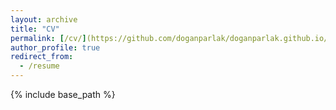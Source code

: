 ```yaml
---
layout: archive
title: "CV"
permalink: [/cv/](https://github.com/doganparlak/doganparlak.github.io/blob/7ef1f90d1de692650d4a66f01f4c9c4cb6381509/files/cv.pdf)
author_profile: true
redirect_from:
  - /resume
---
```


{% include base_path %}
